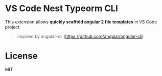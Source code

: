 # VS Code Nest Typeorm CLI

This extension allows **quickly scaffold angular 2 file templates** in VS Code project.

> Inspired by angular-cli (https://github.com/angular/angular-cli)
# License

MIT
